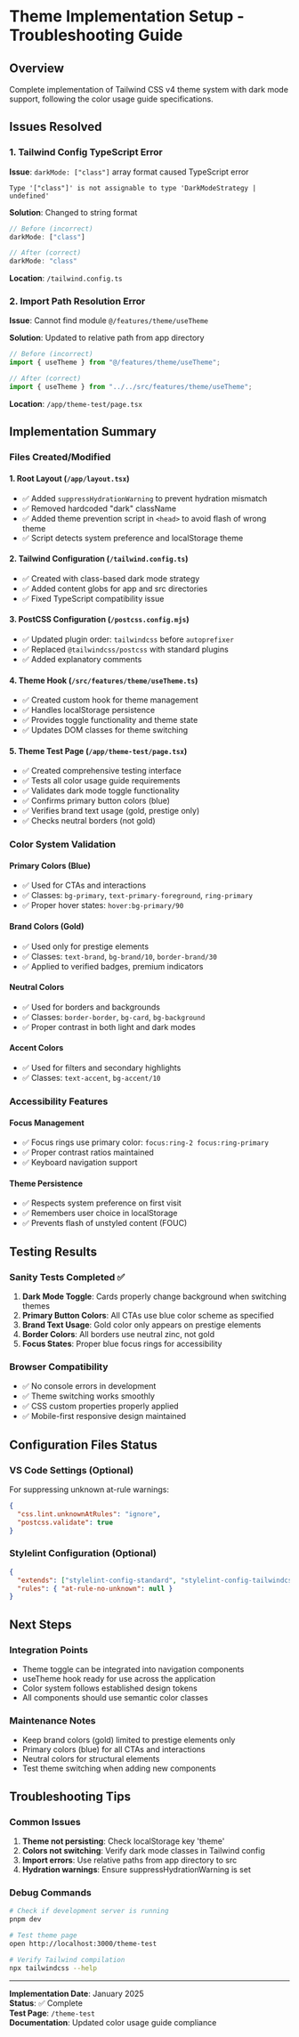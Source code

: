 # Theme Implementation Setup - Troubleshooting Guide

## Overview
Complete implementation of Tailwind CSS v4 theme system with dark mode support, following the color usage guide specifications.

## Issues Resolved

### 1. Tailwind Config TypeScript Error
**Issue**: `darkMode: ["class"]` array format caused TypeScript error
```
Type '["class"]' is not assignable to type 'DarkModeStrategy | undefined'
```

**Solution**: Changed to string format
```typescript
// Before (incorrect)
darkMode: ["class"]

// After (correct)
darkMode: "class"
```

**Location**: `/tailwind.config.ts`

### 2. Import Path Resolution Error
**Issue**: Cannot find module `@/features/theme/useTheme`

**Solution**: Updated to relative path from app directory
```typescript
// Before (incorrect)
import { useTheme } from "@/features/theme/useTheme";

// After (correct)
import { useTheme } from "../../src/features/theme/useTheme";
```

**Location**: `/app/theme-test/page.tsx`

## Implementation Summary

### Files Created/Modified

#### 1. Root Layout (`/app/layout.tsx`)
- ✅ Added `suppressHydrationWarning` to prevent hydration mismatch
- ✅ Removed hardcoded "dark" className
- ✅ Added theme prevention script in `<head>` to avoid flash of wrong theme
- ✅ Script detects system preference and localStorage theme

#### 2. Tailwind Configuration (`/tailwind.config.ts`)
- ✅ Created with class-based dark mode strategy
- ✅ Added content globs for app and src directories
- ✅ Fixed TypeScript compatibility issue

#### 3. PostCSS Configuration (`/postcss.config.mjs`)
- ✅ Updated plugin order: `tailwindcss` before `autoprefixer`
- ✅ Replaced `@tailwindcss/postcss` with standard plugins
- ✅ Added explanatory comments

#### 4. Theme Hook (`/src/features/theme/useTheme.ts`)
- ✅ Created custom hook for theme management
- ✅ Handles localStorage persistence
- ✅ Provides toggle functionality and theme state
- ✅ Updates DOM classes for theme switching

#### 5. Theme Test Page (`/app/theme-test/page.tsx`)
- ✅ Created comprehensive testing interface
- ✅ Tests all color usage guide requirements
- ✅ Validates dark mode toggle functionality
- ✅ Confirms primary button colors (blue)
- ✅ Verifies brand text usage (gold, prestige only)
- ✅ Checks neutral borders (not gold)

### Color System Validation

#### Primary Colors (Blue)
- ✅ Used for CTAs and interactions
- ✅ Classes: `bg-primary`, `text-primary-foreground`, `ring-primary`
- ✅ Proper hover states: `hover:bg-primary/90`

#### Brand Colors (Gold)
- ✅ Used only for prestige elements
- ✅ Classes: `text-brand`, `bg-brand/10`, `border-brand/30`
- ✅ Applied to verified badges, premium indicators

#### Neutral Colors
- ✅ Used for borders and backgrounds
- ✅ Classes: `border-border`, `bg-card`, `bg-background`
- ✅ Proper contrast in both light and dark modes

#### Accent Colors
- ✅ Used for filters and secondary highlights
- ✅ Classes: `text-accent`, `bg-accent/10`

### Accessibility Features

#### Focus Management
- ✅ Focus rings use primary color: `focus:ring-2 focus:ring-primary`
- ✅ Proper contrast ratios maintained
- ✅ Keyboard navigation support

#### Theme Persistence
- ✅ Respects system preference on first visit
- ✅ Remembers user choice in localStorage
- ✅ Prevents flash of unstyled content (FOUC)

## Testing Results

### Sanity Tests Completed ✅
1. **Dark Mode Toggle**: Cards properly change background when switching themes
2. **Primary Button Colors**: All CTAs use blue color scheme as specified
3. **Brand Text Usage**: Gold color only appears on prestige elements
4. **Border Colors**: All borders use neutral zinc, not gold
5. **Focus States**: Proper blue focus rings for accessibility

### Browser Compatibility
- ✅ No console errors in development
- ✅ Theme switching works smoothly
- ✅ CSS custom properties properly applied
- ✅ Mobile-first responsive design maintained

## Configuration Files Status

### VS Code Settings (Optional)
For suppressing unknown at-rule warnings:
```json
{
  "css.lint.unknownAtRules": "ignore",
  "postcss.validate": true
}
```

### Stylelint Configuration (Optional)
```json
{
  "extends": ["stylelint-config-standard", "stylelint-config-tailwindcss"],
  "rules": { "at-rule-no-unknown": null }
}
```

## Next Steps

### Integration Points
- Theme toggle can be integrated into navigation components
- useTheme hook ready for use across the application
- Color system follows established design tokens
- All components should use semantic color classes

### Maintenance Notes
- Keep brand colors (gold) limited to prestige elements only
- Primary colors (blue) for all CTAs and interactions
- Neutral colors for structural elements
- Test theme switching when adding new components

## Troubleshooting Tips

### Common Issues
1. **Theme not persisting**: Check localStorage key 'theme'
2. **Colors not switching**: Verify dark mode classes in Tailwind config
3. **Import errors**: Use relative paths from app directory to src
4. **Hydration warnings**: Ensure suppressHydrationWarning is set

### Debug Commands
```bash
# Check if development server is running
pnpm dev

# Test theme page
open http://localhost:3000/theme-test

# Verify Tailwind compilation
npx tailwindcss --help
```

---

**Implementation Date**: January 2025  
**Status**: ✅ Complete  
**Test Page**: `/theme-test`  
**Documentation**: Updated color usage guide compliance